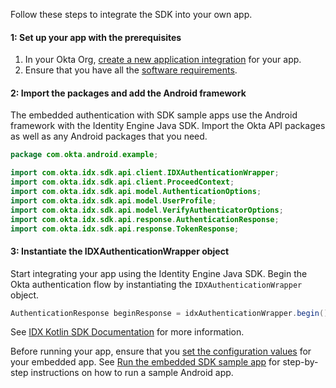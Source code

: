 Follow these steps to integrate the SDK into your own app.

<EmbeddedBrowserWarning />

#### 1: Set up your app with the prerequisites

1. In your Okta Org, [create a new application integration](/docs/guides/oie-embedded-common-org-setup/android/main/#create-a-new-application) for your app.
1. Ensure that you have all the [software requirements](#software-requirements).

#### 2: Import the packages and add the Android framework

The embedded authentication with SDK sample apps use the Android framework with the Identity Engine Java SDK. Import the Okta API packages as well as any Android packages that you need.

```java
package com.okta.android.example;

import com.okta.idx.sdk.api.client.IDXAuthenticationWrapper;
import com.okta.idx.sdk.api.client.ProceedContext;
import com.okta.idx.sdk.api.model.AuthenticationOptions;
import com.okta.idx.sdk.api.model.UserProfile;
import com.okta.idx.sdk.api.model.VerifyAuthenticatorOptions;
import com.okta.idx.sdk.api.response.AuthenticationResponse;
import com.okta.idx.sdk.api.response.TokenResponse;
```

#### 3: Instantiate the IDXAuthenticationWrapper object

Start integrating your app using the Identity Engine Java SDK. Begin the Okta authentication flow by instantiating the `IDXAuthenticationWrapper` object.

```java
AuthenticationResponse beginResponse = idxAuthenticationWrapper.begin()
```

See [IDX Kotlin SDK Documentation](https://github.com/okta/okta-idx-android#idx-kotlin-sdk-documentation) for more information.

Before running your app, ensure that you [set the configuration values](#set-the-configuration-values) for your embedded app. See [Run the embedded SDK sample app](/docs/guides/oie-embedded-common-run-samples/android/main/#run-the-embedded-sdk-sample-app) for step-by-step instructions on how to run a sample Android app.
